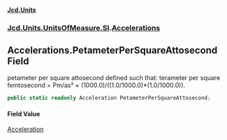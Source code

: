 #### [Jcd.Units](index 'index')
### [Jcd.Units.UnitsOfMeasure.SI](Jcd.Units.UnitsOfMeasure.SI 'Jcd.Units.UnitsOfMeasure.SI').[Accelerations](Accelerations 'Jcd.Units.UnitsOfMeasure.SI.Accelerations')

## Accelerations.PetameterPerSquareAttosecond Field

petameter per square attosecond defined such that: terameter per square femtosecond = Pm/as² ×
(1000.0)/((1.0/1000.0)*(1.0/1000.0)).

```csharp
public static readonly Acceleration PetameterPerSquareAttosecond;
```

#### Field Value
[Acceleration](Acceleration 'Jcd.Units.UnitTypes.Acceleration')